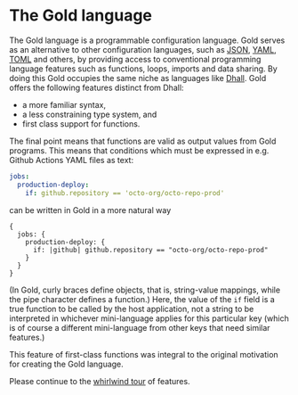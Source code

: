 # The Gold language

The Gold language is a programmable configuration language. Gold serves as an
alternative to other configuration languages, such as
[JSON](https://www.json.org/json-en.html),
[YAML](https://yaml.org/),
[TOML](https://toml.io/en/)
and others, by providing access to conventional programming language features
such as functions, loops, imports and data sharing. By doing this Gold occupies the same niche as languages like
[Dhall](https://dhall-lang.org/).
Gold offers the following features distinct from Dhall:

- a more familiar syntax,
- a less constraining type system, and
- first class support for functions.

The final point means that functions are valid as output values from Gold programs. This means that conditions which must be expressed in e.g. Github Actions YAML files as text:

```yaml
jobs:
  production-deploy:
    if: github.repository == 'octo-org/octo-repo-prod'
```

can be written in Gold in a more natural way

```
{
  jobs: {
    production-deploy: {
      if: |github| github.repository == "octo-org/octo-repo-prod"
    }
  }
}
```

(In Gold, curly braces define objects, that is, string-value mappings, while the
pipe character defines a function.) Here, the value of the `if` field is a true
function to be called by the host application, not a string to be interpreted in
whichever mini-language applies for this particular key (which is of course a
different mini-language from other keys that need similar features.)

This feature of first-class functions was integral to the original motivation
for creating the Gold language.

Please continue to the [whirlwind tour](whirlwind.md) of features.
